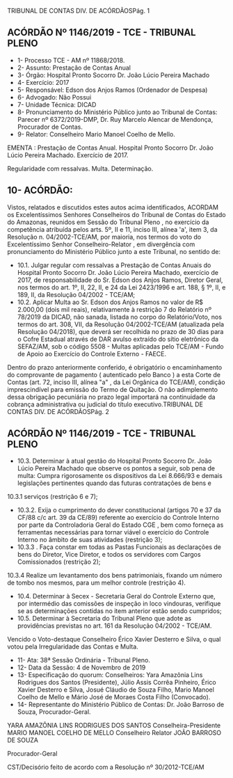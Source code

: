 TRIBUNAL DE CONTAS DIV. DE ACÓRDÃOSPág. 1

## ACÓRDÃO Nº 1146/2019 - TCE - TRIBUNAL PLENO

- 1- Processo TCE - AM nº 11868/2018.
- 2- Assunto: Prestação de Contas Anual
- 3- Órgão: Hospital Pronto Socorro Dr. João Lúcio Pereira Machado
- 4- Exercício: 2017
- 5- Responsável: Edson dos Anjos Ramos (Ordenador de Despesa)
- 6- Advogado: Não Possui
- 7- Unidade Técnica: DICAD
- 8- Pronunciamento  do  Ministério  Público  junto  ao  Tribunal  de  Contas: Parecer  nº 6372/2019-DMP, Dr. Ruy Marcelo Alencar de Mendonça, Procurador de Contas.
- 9- Relator: Conselheiro Mario Manoel Coelho de Mello.

EMENTA : Prestação  de  Contas  Anual.  Hospital Pronto  Socorro  Dr.  João  Lúcio  Pereira  Machado. Exercício de 2017.

Regularidade com ressalvas. Multa. Determinação.

## 10-  ACÓRDÃO:

Vistos, relatados e discutidos estes autos acima identificados, ACORDAM os Excelentíssimos Senhores Conselheiros do Tribunal de Contas do Estado do Amazonas, reunidos em Sessão do Tribunal Pleno , no exercício da competência atribuída pelos arts. 5º, II e 11, inciso III, alínea 'a', item 3, da Resolução n. 04/2002-TCE/AM, por maioria, nos termos  do  voto  do  Excelentíssimo  Senhor  Conselheiro-Relator , em  divergência com pronunciamento do Ministério Público junto a este Tribunal, no sentido de:

- 10.1. Julgar regular com ressalvas a Prestação de Contas Anuais do Hospital Pronto Socorro Dr. João Lúcio Pereira Machado, exercício de 2017, de responsabilidade  do  Sr.  Edson  dos  Anjos  Ramos,  Diretor  Geral,  nos termos do art. 1º, II, 22, II, e 24 da Lei 2423/1996 e art. 188, § 1º, II, e 189, II, da Resolução 04/2002 - TCE/AM;
- 10.2. Aplicar Multa ao Sr. Edson dos Anjos Ramos no valor de R$ 2.000,00 (dois  mil  reais),  relativamente  à  restrição  7  do  Relatório  nº  78/2019  da DICAD, não sanada, listada no corpo do Relatório/Voto, nos termos do art. 308,  VII,  da  Resolução  04/2002-TCE/AM  (atualizada  pela  Resolução 04/2018),  que  deverá  ser  recolhida  no  prazo  de  30  dias  para  o  Cofre Estadual através de DAR  avulso extraído do sítio eletrônico da SEFAZ/AM, sob o código 5508 - Multas aplicadas pelo TCE/AM - Fundo de Apoio ao Exercício do Controle Externo - FAECE.

Dentro do prazo anteriormente conferido, é obrigatório o encaminhamento do comprovante de pagamento ( autenticado pelo Banco ) a esta Corte de Contas  (art.  72,  inciso  III,  alínea  "a"  ,  da  Lei  Orgânica  do  TCE/AM), condição  imprescindível  para  emissão  do  Termo  de  Quitação.  O  não adimplemento dessa obrigação  pecuniária  no  prazo  legal  importará  na continuidade da cobrança administrativa ou judicial do título executivo.TRIBUNAL DE CONTAS DIV. DE ACÓRDÃOSPág. 2

## ACÓRDÃO Nº 1146/2019 - TCE - TRIBUNAL PLENO

- 10.3. Determinar à atual gestão do Hospital Pronto Socorro Dr. João Lúcio Pereira Machado que observe os pontos a seguir, sob pena de multa: Cumpra rigorosamente os dispositivos da Lei 8.666/93 e demais legislações  pertinentes  quando  das  futuras  contratações  de  bens  e

10.3.1 serviços (restrição 6 e 7);

- 10.3.2. Exija o cumprimento do dever constitucional (artigos 70 e 37 da CF/88 c/c art. 39 da CE/89) referente ao exercício do Controle Interno por parte  da  Controladoria  Geral  do  Estado  CGE ,  bem  como  forneça  as ferramentas necessárias para tornar viável o exercício do Controle Interno no âmbito de suas atividades (restrição 3);
- 10.3.3 . Faça constar em todas as Pastas Funcionais as declarações de bens  do  Diretor,  Vice  Diretor, e  todos  os  servidores  com  Cargos Comissionados (restrição 2);

10.3.4 Realize  um  levantamento  dos  bens  patrimoniais,  fixando  um número de tombo nos mesmos, para um melhor controle (restrição 4).

- 10.4. Determinar à  Secex  -  Secretaria  Geral  do  Controle  Externo  que,  por intermédio das comissões de inspeção in loco vindouras, verifique se as determinações contidas no item anterior estão sendo cumpridos;
- 10.5. Determinar à  Secretaria  do  Tribunal  Pleno  que  adote  as  providências previstas no art. 161 da Resolução 04/2002 - TCE/AM.

Vencido  o  Voto-destaque  Conselheiro  Érico  Xavier  Desterro  e  Silva,  o  qual votou pela Irregularidade das Contas e Multa.

- 11-  Ata: 38ª Sessão Ordinária - Tribunal Pleno.
- 12-  Data da Sessão: 4 de Novembro de 2019
- 13-  Especificação do quorum: Conselheiros: Yara Amazônia Lins Rodrigues dos Santos (Presidente), Júlio Assis Corrêa Pinheiro, Érico Xavier Desterro e Silva, Josué Cláudio de Souza Filho, Mario Manoel Coelho de Mello e Mário José de Moraes Costa Filho (Convocado).
- 14-  Representante  do  Ministério  Público  de  Contas: Dr. João  Barroso  de  Souza, Procurador-Geral.

YARA AMAZÔNIA LINS RODRIGUES DOS SANTOS Conselheira-Presidente MARIO MANOEL COELHO DE MELLO Conselheiro Relator JOÃO BARROSO DE SOUZA

Procurador-Geral

CST/Decisório feito de acordo com a Resolução nº 30/2012-TCE/AM
